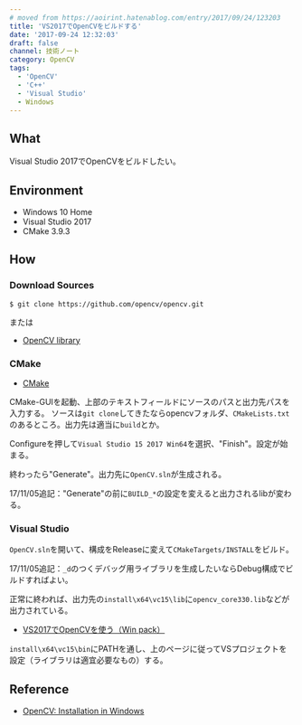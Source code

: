 ```yaml
---
# moved from https://aoirint.hatenablog.com/entry/2017/09/24/123203
title: 'VS2017でOpenCVをビルドする'
date: '2017-09-24 12:32:03'
draft: false
channel: 技術ノート
category: OpenCV
tags:
  - 'OpenCV'
  - 'C++'
  - 'Visual Studio'
  - Windows
---
```

## What
Visual Studio 2017でOpenCVをビルドしたい。

## Environment
- Windows 10 Home
- Visual Studio 2017
- CMake 3.9.3

## How
### Download Sources
```shell
$ git clone https://github.com/opencv/opencv.git
```

または

- [OpenCV library](http://opencv.org/)

### CMake

- [CMake](https://cmake.org/)

CMake-GUIを起動、上部のテキストフィールドにソースのパスと出力先パスを入力する。
ソースは`git clone`してきたならopencvフォルダ、`CMakeLists.txt`のあるところ。出力先は適当に`build`とか。

Configureを押して`Visual Studio 15 2017 Win64`を選択、"Finish"。設定が始まる。

終わったら"Generate"。出力先に`OpenCV.sln`が生成される。

17/11/05追記："Generate"の前に`BUILD_*`の設定を変えると出力されるlibが変わる。

### Visual Studio

`OpenCV.sln`を開いて、構成をReleaseに変えて`CMakeTargets/INSTALL`をビルド。

17/11/05追記：`_d`のつくデバッグ用ライブラリを生成したいならDebug構成でビルドすればよい。

正常に終われば、出力先の`install\x64\vc15\lib`に`opencv_core330.lib`などが出力されている。

- [VS2017でOpenCVを使う（Win pack）](https://blog.aoirint.com/entry/2017/opencv_vs2017/)

`install\x64\vc15\bin`にPATHを通し、上のページに従ってVSプロジェクトを設定（ライブラリは適宜必要なもの）する。

## Reference
- [OpenCV: Installation in Windows](http://docs.opencv.org/3.3.0/d3/d52/tutorial_windows_install.html)
